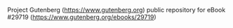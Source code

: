 Project Gutenberg (https://www.gutenberg.org) public repository for eBook #29719 (https://www.gutenberg.org/ebooks/29719)
